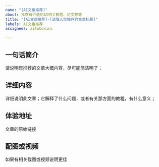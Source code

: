 ```yaml
---
name: "[AI文章推荐]"
about: 推荐有价值的AI相关教程、论文等等
title: "[AI文章推荐]-[请填入您推荐的文章标题]"
labels: AI文章推荐
assignees: aitoboxinc

---
```


## 一句话简介

请说明您推荐的文章大概内容，尽可能简洁明了；

## 详细内容

详细说明此文章；它解释了什么问题，或者有关那方面的教程，有什么意义；

## 体验地址

文章的原始链接

## 配图或视频

如果有相关截图或视频说明更佳
